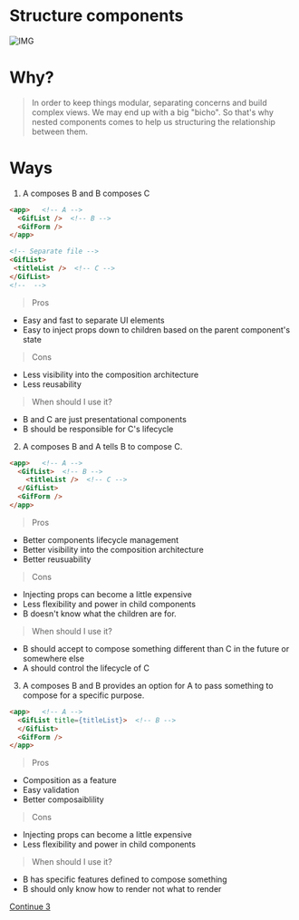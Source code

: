 # Structure components

![IMG](https://media.giphy.com/media/OMeGDxdAsMPzW/giphy.gif)

# Why?

> In order to keep things modular, separating concerns and build complex views. We may end up with a big "bicho". So that's why nested components comes to help us structuring the relationship between them.

# Ways

1. A composes B and B composes C

```html
<app>   <!-- A -->
  <GifList />  <!-- B -->
  <GifForm />
</app>

<!-- Separate file -->
<GifList>  
 <titleList />  <!-- C -->
</GifList>
<!--  -->
```

> Pros

* Easy and fast to separate UI elements
* Easy to inject props down to children based on the parent component's state

> Cons

* Less visibility into the composition architecture
* Less reusability

> When should I use it?

* B and C are just presentational components
* B should be responsible for C's lifecycle

2. A composes B and A tells B to compose C.

```html
<app>   <!-- A -->
  <GifList>  <!-- B -->
    <titleList />  <!-- C -->
  </GifList>
  <GifForm />
</app>
```

> Pros

* Better components lifecycle management
* Better visibility into the composition architecture
* Better reusuability

> Cons

* Injecting props can become a little expensive
* Less flexibility and power in child components
* B doesn't know what the children are for.

> When should I use it?

* B should accept to compose something different than C in the future or somewhere else
* A should control the lifecycle of C

3. A composes B and B provides an option for A to pass something to compose for a specific purpose.

```html
<app>   <!-- A -->
  <GifList title={titleList}>  <!-- B -->
  </GifList>
  <GifForm />
</app>
```

> Pros

* Composition as a feature
* Easy validation
* Better composaiblility

> Cons

* Injecting props can become a little expensive
* Less flexibility and power in child components

> When should I use it?

* B has specific features defined to compose something
* B should only know how to render not what to render

[Continue 3](React3.md)
